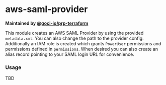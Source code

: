 # aws-saml-provider

**Maintained by [@goci-io/prp-terraform](https://github.com/orgs/goci-io/teams/prp-terraform)**

This module creates an AWS SAML Provider by using the provided `metadata.xml`. You can also change the path to the provider config.
Additionally an IAM role is created which grants `PowerUser` permissions and permissions defined in `permissions`.
When desired you can also create an alias record pointing to your SAML login URL for convenience.

### Usage
TBD

